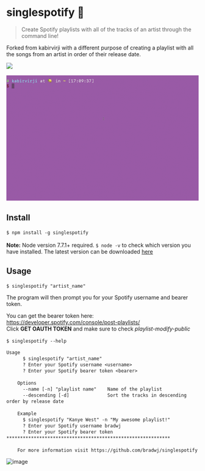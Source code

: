 # singlespotify 🎵

> Create Spotify playlists with all of the tracks of an artist through the command line!

Forked from kabirvirji with a different purpose of creating a playlist with all the songs from an artist in order of their release date. 

![](https://img.shields.io/badge/node-7.7.1-brightgreen.svg)

![](singlespotify.gif)

<!--- 
[![asciicast](https://asciinema.org/a/4k49ag6gy3bknaa6ryoubhcy5.png)](https://asciinema.org/a/4k49ag6gy3bknaa6ryoubhcy5)
-->

## Install
`$ npm install -g singlespotify` <br><br>
**Note:** Node version 7.7.1+ required. `$ node -v` to check which version you have installed. The latest version can be downloaded [here](https://nodejs.org/en/)

## Usage
`$ singlespotify "artist_name"`

The program will then prompt you for your Spotify username and bearer token. <br>

You can get the bearer token here: https://developer.spotify.com/console/post-playlists/ <br>
Click **GET OAUTH TOKEN** and make sure to check *playlist-modify-public* 

`$ singlespotify --help`

```
Usage
      $ singlespotify "artist_name"
      ? Enter your Spotify username <username>
      ? Enter your Spotify bearer token <bearer>

    Options
      --name [-n] "playlist name"    Name of the playlist
      --descending [-d]              Sort the tracks in descending order by release date

    Example
      $ singlespotify "Kanye West" -n "My awesome playlist!"
      ? Enter your Spotify username bradwj
      ? Enter your Spotify bearer token ************************************************************

    For more information visit https://github.com/bradwj/singlespotify
```

![image](https://user-images.githubusercontent.com/58205567/156913426-ddd0722b-c0f5-461a-80ac-69d89ab4c624.png)

